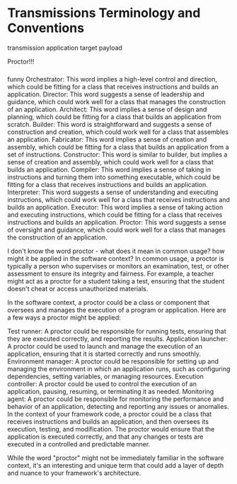 # Transmissions Terminology and Conventions

transmission
application
target
payload

Proctor!!!

###

funny
Orchestrator: This word implies a high-level control and direction, which could be fitting for a class that receives instructions and builds an application.
Director: This word suggests a sense of leadership and guidance, which could work well for a class that manages the construction of an application.
Architect: This word implies a sense of design and planning, which could be fitting for a class that builds an application from scratch.
Builder: This word is straightforward and suggests a sense of construction and creation, which could work well for a class that assembles an application.
Fabricator: This word implies a sense of creation and assembly, which could be fitting for a class that builds an application from a set of instructions.
Constructor: This word is similar to builder, but implies a sense of creation and assembly, which could work well for a class that builds an application.
Compiler: This word implies a sense of taking in instructions and turning them into something executable, which could be fitting for a class that receives instructions and builds an application.
Interpreter: This word suggests a sense of understanding and executing instructions, which could work well for a class that receives instructions and builds an application.
Executor: This word implies a sense of taking action and executing instructions, which could be fitting for a class that receives instructions and builds an application.
Proctor: This word suggests a sense of oversight and guidance, which could work well for a class that manages the construction of an application.

I don't know the word proctor - what does it mean in common usage? how might it be applied in the software context?
In common usage, a proctor is typically a person who supervises or monitors an examination, test, or other assessment to ensure its integrity and fairness. For example, a teacher might act as a proctor for a student taking a test, ensuring that the student doesn't cheat or access unauthorized materials.

In the software context, a proctor could be a class or component that oversees and manages the execution of a program or application. Here are a few ways a proctor might be applied:

Test runner: A proctor could be responsible for running tests, ensuring that they are executed correctly, and reporting the results.
Application launcher: A proctor could be used to launch and manage the execution of an application, ensuring that it is started correctly and runs smoothly.
Environment manager: A proctor could be responsible for setting up and managing the environment in which an application runs, such as configuring dependencies, setting variables, or managing resources.
Execution controller: A proctor could be used to control the execution of an application, pausing, resuming, or terminating it as needed.
Monitoring agent: A proctor could be responsible for monitoring the performance and behavior of an application, detecting and reporting any issues or anomalies.
In the context of your framework code, a proctor could be a class that receives instructions and builds an application, and then oversees its execution, testing, and modification. The proctor would ensure that the application is executed correctly, and that any changes or tests are executed in a controlled and predictable manner.

While the word "proctor" might not be immediately familiar in the software context, it's an interesting and unique term that could add a layer of depth and nuance to your framework's architecture.
